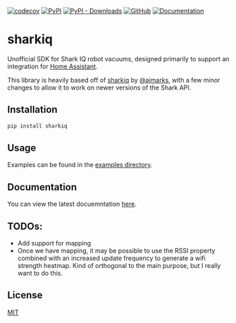 [![codecov](https://codecov.io/gh/JeffResc/sharkiq/branch/main/graph/badge.svg?token=DO96BWVXA7)](https://codecov.io/gh/JeffResc/sharkiq)
[![PyPI](https://img.shields.io/pypi/v/sharkiq)](https://pypi.org/project/sharkiq/)
[![PyPI - Downloads](https://img.shields.io/pypi/dm/sharkiq)](https://pypi.org/project/sharkiq/)
[![GitHub](https://img.shields.io/github/license/JeffResc/sharkiq)](https://github.com/JeffResc/sharkiq)
[![Documentation](https://img.shields.io/badge/Documentation-2c3e50)](https://jeffresc.github.io/sharkiq/)
# sharkiq
Unofficial SDK for Shark IQ robot vacuums, designed primarily to support an integration for [Home Assistant](https://www.home-assistant.io/).

This library is heavily based off of [sharkiq](https://github.com/ajmarks/sharkiq) by [@ajmarks](https://github.com/ajmarks), with a few minor changes to allow it to work on newer versions of the Shark API.

## Installation

```bash
pip install sharkiq
```

## Usage
Examples can be found in the [examples directory](examples/).

## Documentation
You can view the latest docuemntation [here](https://jeffresc.github.io/sharkiq/).

## TODOs:
 * Add support for mapping
 * Once we have mapping, it may be possible to use the RSSI property combined with an increased update frequency
 to generate a wifi strength heatmap.  Kind of orthogonal to the main purpose, but I really want to do this.
 
## License
[MIT](https://choosealicense.com/licenses/mit/)